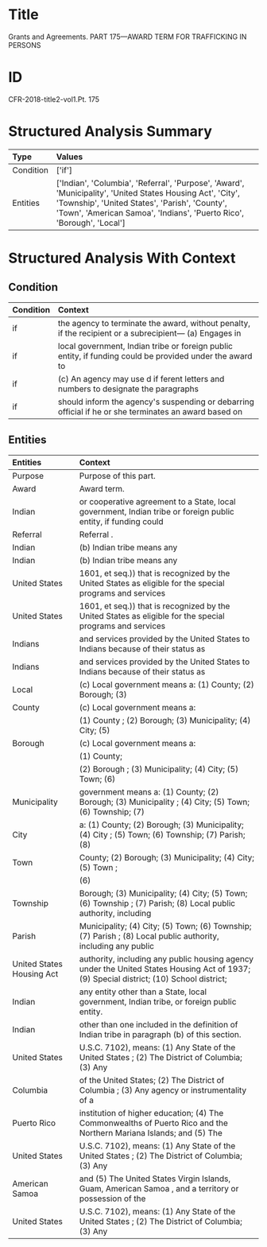 # Title

 Grants and Agreements. PART 175—AWARD TERM FOR TRAFFICKING IN PERSONS


# ID

 CFR-2018-title2-vol1.Pt. 175


# Structured Analysis Summary

| Type      | Values                                                                                                                                                                                                                               |
|:----------|:-------------------------------------------------------------------------------------------------------------------------------------------------------------------------------------------------------------------------------------|
| Condition | ['if']                                                                                                                                                                                                                               |
| Entities  | ['Indian', 'Columbia', 'Referral', 'Purpose', 'Award', 'Municipality', 'United States Housing Act', 'City', 'Township', 'United States', 'Parish', 'County', 'Town', 'American Samoa', 'Indians', 'Puerto Rico', 'Borough', 'Local'] |


# Structured Analysis With Context

 


## Condition

| Condition   | Context                                                                                                      |
|:------------|:-------------------------------------------------------------------------------------------------------------|
| if          | the agency to terminate the award, without penalty, if the recipient or a subrecipient&#8212; (a) Engages in |
| if          | local government, Indian tribe or foreign public entity, if funding could be provided under the award to     |
| if          | (c) An agency may use d if ferent letters and numbers to designate the paragraphs                            |
| if          | should inform the agency's suspending or debarring official if he or she terminates an award based on        |


## Entities

| Entities                  | Context                                                                                                                                 |
|:--------------------------|:----------------------------------------------------------------------------------------------------------------------------------------|
| Purpose                   | Purpose  of this part.                                                                                                                  |
| Award                     | Award  term.                                                                                                                            |
| Indian                    | or cooperative agreement to a State, local government, Indian tribe or foreign public entity, if funding could                          |
| Referral                  | Referral .                                                                                                                              |
| Indian                    | (b)  Indian  tribe means any                                                                                                            |
| Indian                    | (b)  Indian  tribe means any                                                                                                            |
| United States             | 1601, et seq.)) that is recognized by the United States as eligible for the special programs and services                               |
| United States             | 1601, et seq.)) that is recognized by the United States as eligible for the special programs and services                               |
| Indians                   | and services provided by the United States to Indians  because of their status as                                                       |
| Indians                   | and services provided by the United States to Indians  because of their status as                                                       |
| Local                     | (c)  Local government means a: (1) County; (2) Borough; (3)                                                                             |
| County                    | (c) Local government means a:                                                                                                           |
|                           |               (1)  County ; (2) Borough; (3) Municipality; (4) City; (5)                                                                |
| Borough                   | (c) Local government means a:                                                                                                           |
|                           |               (1) County;                                                                                                               |
|                           |               (2)  Borough ; (3) Municipality; (4) City; (5) Town; (6)                                                                  |
| Municipality              | government means a: (1) County; (2) Borough; (3) Municipality ; (4) City; (5) Town; (6) Township; (7)                                   |
| City                      | a: (1) County; (2) Borough; (3) Municipality; (4) City ; (5) Town; (6) Township; (7) Parish; (8)                                        |
| Town                      | County; (2) Borough; (3) Municipality; (4) City; (5) Town ;                                                                             |
|                           |               (6)                                                                                                                       |
| Township                  | Borough; (3) Municipality; (4) City; (5) Town; (6) Township ; (7) Parish; (8) Local public authority, including                         |
| Parish                    | Municipality; (4) City; (5) Town; (6) Township; (7) Parish ; (8) Local public authority, including any public                           |
| United States Housing Act | authority, including any public housing agency under the United States Housing Act of 1937; (9) Special district; (10) School district; |
| Indian                    | any entity other than a State, local government, Indian  tribe, or foreign public entity.                                               |
| Indian                    | other than one included in the definition of Indian  tribe in paragraph (b) of this section.                                            |
| United States             | U.S.C. 7102), means: (1) Any State of the United States ; (2) The District of Columbia; (3) Any                                         |
| Columbia                  | of the United States; (2) The District of Columbia ; (3) Any agency or instrumentality of a                                             |
| Puerto Rico               | institution of higher education; (4) The Commonwealths of Puerto Rico and the Northern Mariana Islands; and (5) The                     |
| United States             | U.S.C. 7102), means: (1) Any State of the United States ; (2) The District of Columbia; (3) Any                                         |
| American Samoa            | and (5) The United States Virgin Islands, Guam, American Samoa , and a territory or possession of the                                   |
| United States             | U.S.C. 7102), means: (1) Any State of the United States ; (2) The District of Columbia; (3) Any                                         |



